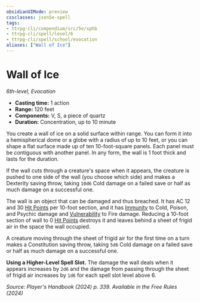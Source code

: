 ```yaml
---
obsidianUIMode: preview
cssclasses: json5e-spell
tags:
- ttrpg-cli/compendium/src/5e/xphb
- ttrpg-cli/spell/level/6
- ttrpg-cli/spell/school/evocation
aliases: ["Wall of Ice"]
---
```

# Wall of Ice
*6th-level, Evocation*  

- **Casting time:** 1 action
- **Range:** 120 feet
- **Components:** V, S, a piece of quartz
- **Duration:** Concentration, up to 10 minute

You create a wall of ice on a solid surface within range. You can form it into a hemispherical dome or a globe with a radius of up to 10 feet, or you can shape a flat surface made up of ten 10-foot-square panels. Each panel must be contiguous with another panel. In any form, the wall is 1 foot thick and lasts for the duration.

If the wall cuts through a creature's space when it appears, the creature is pushed to one side of the wall (you choose which side) and makes a Dexterity saving throw, taking `10d6` Cold damage on a failed save or half as much damage on a successful one.

The wall is an object that can be damaged and thus breached. It has AC 12 and 30 [Hit Points](hit-points-xphb.md) per 10-foot section, and it has [Immunity](immunity-xphb.md) to Cold, Poison, and Psychic damage and [Vulnerability](vulnerability-xphb.md) to Fire damage. Reducing a 10-foot section of wall to 0 [Hit Points](hit-points-xphb.md) destroys it and leaves behind a sheet of frigid air in the space the wall occupied.

A creature moving through the sheet of frigid air for the first time on a turn makes a Constitution saving throw, taking `5d6` Cold damage on a failed save or half as much damage on a successful one.

**Using a Higher-Level Spell Slot.** The damage the wall deals when it appears increases by `2d6` and the damage from passing through the sheet of frigid air increases by `1d6` for each spell slot level above 6.

*Source: Player's Handbook (2024) p. 339. Available in the Free Rules (2024)*